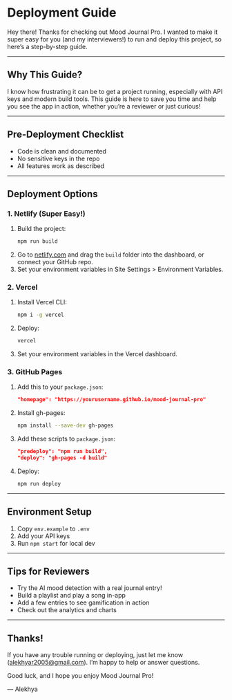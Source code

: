 # Deployment Guide

Hey there! Thanks for checking out Mood Journal Pro. I wanted to make it super easy for you (and my interviewers!) to run and deploy this project, so here’s a step-by-step guide.

---

## Why This Guide?
I know how frustrating it can be to get a project running, especially with API keys and modern build tools. This guide is here to save you time and help you see the app in action, whether you’re a reviewer or just curious!

---

## Pre-Deployment Checklist
- Code is clean and documented
- No sensitive keys in the repo
- All features work as described

---

## Deployment Options

### 1. Netlify (Super Easy!)
1. Build the project:
   ```bash
   npm run build
   ```
2. Go to [netlify.com](https://netlify.com) and drag the `build` folder into the dashboard, or connect your GitHub repo.
3. Set your environment variables in Site Settings > Environment Variables.

### 2. Vercel
1. Install Vercel CLI:
   ```bash
   npm i -g vercel
   ```
2. Deploy:
   ```bash
   vercel
   ```
3. Set your environment variables in the Vercel dashboard.

### 3. GitHub Pages
1. Add this to your `package.json`:
   ```json
   "homepage": "https://yourusername.github.io/mood-journal-pro"
   ```
2. Install gh-pages:
   ```bash
   npm install --save-dev gh-pages
   ```
3. Add these scripts to `package.json`:
   ```json
   "predeploy": "npm run build",
   "deploy": "gh-pages -d build"
   ```
4. Deploy:
   ```bash
   npm run deploy
   ```

---

## Environment Setup
1. Copy `env.example` to `.env`
2. Add your API keys
3. Run `npm start` for local dev

---

## Tips for Reviewers
- Try the AI mood detection with a real journal entry!
- Build a playlist and play a song in-app
- Add a few entries to see gamification in action
- Check out the analytics and charts

---

## Thanks!
If you have any trouble running or deploying, just let me know (alekhyar2005@gmail.com). I’m happy to help or answer questions.

Good luck, and I hope you enjoy Mood Journal Pro!

— Alekhya 